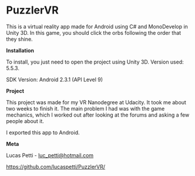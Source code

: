 # PuzzlerVR

This is a virtual reality app made for Android using C# and MonoDevelop in Unity 3D. In this game, you should click the orbs following the order that they shine.

<B>Installation</B>

To install, you just need to open the project using Unity 3D. Version used: 5.5.3. 

SDK Version: Android 2.3.1 (API Level 9)

<B>Project</B>

This project was made for my VR Nanodegree at Udacity. It took me about two weeks to finish it. The main problem I had was with the game mechanics, which I worked out after looking at the forums and asking a few people about it.

I exported this app to Android.

<B>Meta</B>

Lucas Petti - luc_petti@hotmail.com

https://github.com/lucaspetti/PuzzlerVR/
